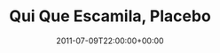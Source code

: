 ---
templateKey: event
guid: 08964dd4-6eab-11ea-99c5-002590d1d1b0
date: 2011-07-09T22:00:00+00:00
eventTime: '10pm'
title: Qui Que Escamila, Placebo
artist: Qui Que Escamila
city: Toronto
venue: Placebo
group: Tim Shia
guests: Pat Blanchard, Dan Mock, Tim Shia
---